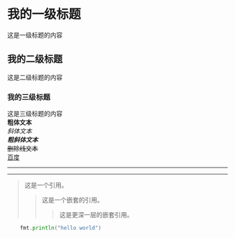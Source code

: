 # 我的一级标题  
这是一级标题的内容
## 我的二级标题  
这是二级标题的内容
### 我的三级标题  
这是三级标题的内容  
**粗体文本**  
*斜体文本*  
***粗斜体文本***  
~~删除线文本~~  
[百度](https://www.baidu.com "百度首页")  
***  
  
***  
> 这是一个引用。  
>  
> > 这是一个嵌套的引用。  
> >  
> > > 这是更深一层的嵌套引用。
```GO
    fmt.println("hello world")
```
